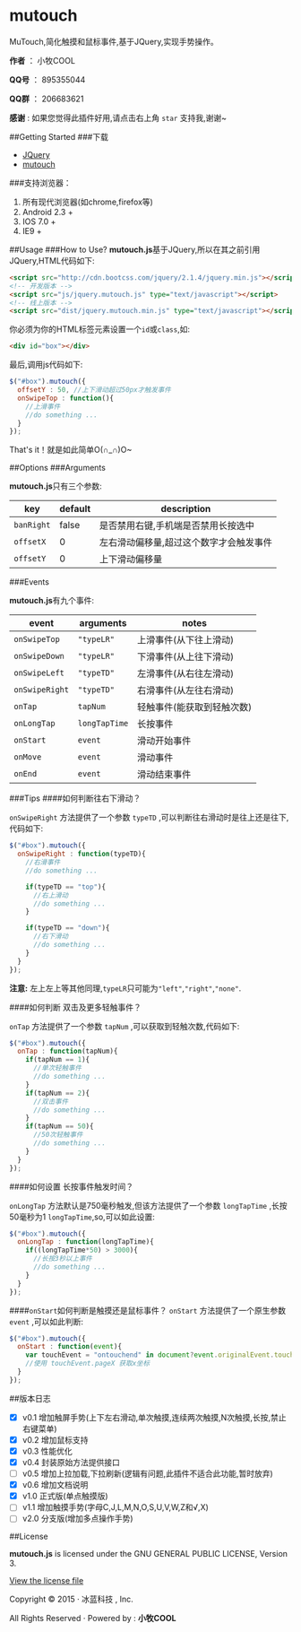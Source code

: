# mutouch

MuTouch,简化触摸和鼠标事件,基于JQuery,实现手势操作。

**作者** ： 小牧COOL

**QQ号** ： 895355044

**QQ群** ： 206683621

**感谢** : 如果您觉得此插件好用,请点击右上角 `star` 支持我,谢谢~

##Getting Started
###下载
- [JQuery](http://jquery.com/download/)
- [mutouch](https://github.com/XiaoMuCOOL/mutouch)

###支持浏览器：
1. 所有现代浏览器(如chrome,firefox等)
2. Android 2.3 +
3. IOS 7.0 +
4. IE9 + 

##Usage
###How to Use?
**mutouch.js**基于JQuery,所以在其之前引用JQuery,HTML代码如下:

```html
<script src="http://cdn.bootcss.com/jquery/2.1.4/jquery.min.js"></script>
<!-- 开发版本 -->
<script src="js/jquery.mutouch.js" type="text/javascript"></script>
<!-- 线上版本 -->
<script src="dist/jquery.mutouch.min.js" type="text/javascript"></script>
```

你必须为你的HTML标签元素设置一个`id`或`class`,如:

```html
<div id="box"></div>
```

最后,调用js代码如下:

```js
$("#box").mutouch({
  offsetY : 50, //上下滑动超过50px才触发事件
  onSwipeTop : function(){
    //上滑事件
    //do something ...
  }
});
```

That's it！就是如此简单O(∩_∩)O~

##Options
###Arguments

**mutouch.js**只有三个参数:

key | default | description
----|---------|------------
`banRight` | false | 是否禁用右键,手机端是否禁用长按选中 
`offsetX` | 0 | 左右滑动偏移量,超过这个数字才会触发事件
`offsetY` | 0 | 上下滑动偏移量

###Events

**mutouch.js**有九个事件:

event | arguments | notes
------|-----------|------------
`onSwipeTop` | `"typeLR"` | 上滑事件(从下往上滑动)
`onSwipeDown` | `"typeLR"` | 下滑事件(从上往下滑动)
`onSwipeLeft` | `"typeTD"` | 左滑事件(从右往左滑动)
`onSwipeRight` | `"typeTD"` | 右滑事件(从左往右滑动)
`onTap` | `tapNum` | 轻触事件(能获取到轻触次数)
`onLongTap` | `longTapTime` | 长按事件
`onStart` | `event` | 滑动开始事件
`onMove` | `event` | 滑动事件
`onEnd` | `event` | 滑动结束事件

###Tips
####如何判断往右下滑动？

`onSwipeRight` 方法提供了一个参数 `typeTD` ,可以判断往右滑动时是往上还是往下,代码如下: 

```js
$("#box").mutouch({
  onSwipeRight : function(typeTD){
    //右滑事件
    //do something ...

    if(typeTD == "top"){
      //右上滑动
      //do something ...
    }

    if(typeTD == "down"){
      //右下滑动
      //do something ...
    }
  }
});
```

**注意:** 左上左上等其他同理,`typeLR`只可能为`"left"`,`"right"`,`"none"`.

####如何判断 双击及更多轻触事件？

`onTap` 方法提供了一个参数 `tapNum` ,可以获取到轻触次数,代码如下: 

```js
$("#box").mutouch({
  onTap : function(tapNum){
    if(tapNum == 1){
      //单次轻触事件
      //do something ...
    }
    if(tapNum == 2){
      //双击事件
      //do something ...
    }
    if(tapNum == 50){
      //50次轻触事件
      //do something ...
    }
  }
});
```
####如何设置 长按事件触发时间？

`onLongTap` 方法默认是750毫秒触发,但该方法提供了一个参数 `longTapTime` ,长按50毫秒为1 `longTapTime`,so,可以如此设置: 

```js
$("#box").mutouch({
  onLongTap : function(longTapTime){
    if((longTapTime*50) > 3000){
      //长按3秒以上事件
      //do something ...
    }
  }
});
```

####`onStart`如何判断是触摸还是鼠标事件？
`onStart` 方法提供了一个原生参数 `event` ,可以如此判断: 
```js
$("#box").mutouch({
  onStart : function(event){
    var touchEvent = "ontouchend" in document?event.originalEvent.touches[0]: event;
    //使用 touchEvent.pageX 获取x坐标
  }
});
```

##版本日志
- [X] v0.1 增加触屏手势(上下左右滑动,单次触摸,连续两次触摸,N次触摸,长按,禁止右键菜单)
- [X] v0.2 增加鼠标支持
- [X] v0.3 性能优化
- [X] v0.4 封装原始方法提供接口
- [ ] v0.5 增加上拉加载,下拉刷新(逻辑有问题,此插件不适合此功能,暂时放弃)
- [X] v0.6 增加文档说明
- [X] v1.0 正式版(单点触摸版)
- [ ] v1.1 增加触摸手势(字母C,J,L,M,N,O,S,U,V,W,Z和√,X)
- [ ] v2.0 分支版(增加多点操作手势)

##License

**mutouch.js** is licensed under the GNU GENERAL PUBLIC LICENSE, Version 3. 

[View the license file](https://github.com/XiaoMuCOOL/mutouch/blob/master/LICENSE)

Copyright © 2015 · 冰蓝科技 , Inc. 

All Rights Reserved · Powered by : **小牧COOL**